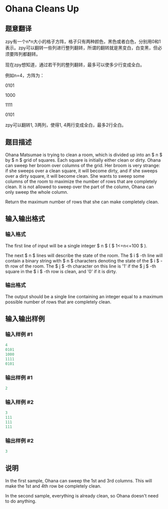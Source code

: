 # Ohana Cleans Up

## 题意翻译

zpy有一个n*n大小的格子方阵，格子只有两种颜色，黑色或者白色，分别用0和1表示。zpy可以翻转一些列进行整列翻转，所谓的翻转就是黑变白，白变黑，但必须要阵列都翻转。

现在zpy想知道，通过若干列的整列翻转，最多可以使多少行变成全白。

例如n=4，方阵为：

0101

1000

1111

0101

zpy可以翻转1, 3两列，使得1, 4两行变成全白，最多2行全白。

## 题目描述

Ohana Matsumae is trying to clean a room, which is divided up into an $ n $ by $ n $ grid of squares. Each square is initially either clean or dirty. Ohana can sweep her broom over columns of the grid. Her broom is very strange: if she sweeps over a clean square, it will become dirty, and if she sweeps over a dirty square, it will become clean. She wants to sweep some columns of the room to maximize the number of rows that are completely clean. It is not allowed to sweep over the part of the column, Ohana can only sweep the whole column.

Return the maximum number of rows that she can make completely clean.

## 输入输出格式

### 输入格式

The first line of input will be a single integer $ n $ ( $ 1<=n<=100 $ ).

The next $ n $ lines will describe the state of the room. The $ i $ -th line will contain a binary string with $ n $ characters denoting the state of the $ i $ -th row of the room. The $ j $ -th character on this line is '1' if the $ j $ -th square in the $ i $ -th row is clean, and '0' if it is dirty.

### 输出格式

The output should be a single line containing an integer equal to a maximum possible number of rows that are completely clean.

## 输入输出样例

### 输入样例 #1

```cpp
4
0101
1000
1111
0101

```
### 输出样例 #1

```cpp
2

```
### 输入样例 #2

```cpp
3
111
111
111

```
### 输出样例 #2

```cpp
3

```
## 说明

In the first sample, Ohana can sweep the 1st and 3rd columns. This will make the 1st and 4th row be completely clean.

In the second sample, everything is already clean, so Ohana doesn't need to do anything.

